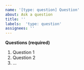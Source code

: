 ```yaml
---
name: '[type: question] Question'
about: Ask a question
title: ''
labels:  'type: question'
assignees: ''
---
```

**Questions (required)**

1. Question 1
1. Question 2
1. ...


